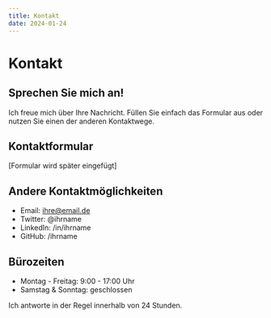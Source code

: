 ```yaml
---
title: Kontakt
date: 2024-01-24
---
```


# Kontakt

## Sprechen Sie mich an!

Ich freue mich über Ihre Nachricht. Füllen Sie einfach das Formular aus oder nutzen Sie einen der anderen Kontaktwege.

## Kontaktformular

[Formular wird später eingefügt]

## Andere Kontaktmöglichkeiten

- Email: ihre@email.de
- Twitter: @ihrname
- LinkedIn: /in/ihrname
- GitHub: /ihrname

## Bürozeiten

- Montag - Freitag: 9:00 - 17:00 Uhr
- Samstag & Sonntag: geschlossen

Ich antworte in der Regel innerhalb von 24 Stunden. 